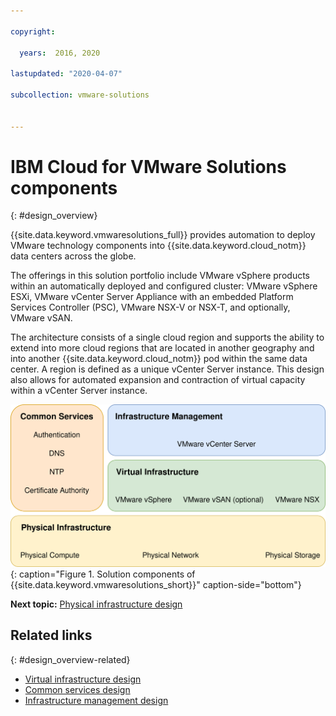 ```yaml
---

copyright:

  years:  2016, 2020

lastupdated: "2020-04-07"

subcollection: vmware-solutions


---
```

# IBM Cloud for VMware Solutions components
{: #design_overview}

{{site.data.keyword.vmwaresolutions_full}} provides automation to deploy VMware technology components into {{site.data.keyword.cloud_notm}} data centers across the globe.

The offerings in this solution portfolio include VMware vSphere products within an automatically deployed and configured cluster: VMware vSphere ESXi, VMware vCenter Server Appliance with an embedded Platform Services Controller (PSC), VMware NSX-V or NSX-T, and optionally, VMware vSAN.

The architecture consists of a single cloud region and supports the ability to extend into more cloud regions that are located in another geography and into another {{site.data.keyword.cloud_notm}} pod within the same data center. A region is defined as a unique vCenter Server instance. This design also allows for automated expansion and contraction of virtual capacity within a vCenter Server instance.

![Solution components of {{site.data.keyword.vmwaresolutions_short}}](../../images/vcsv4radiagrams-ra-full.svg "The solution comprises physical infrastructure, virtual infrastructure, infrastructure management, and common services."){: caption="Figure 1. Solution components of {{site.data.keyword.vmwaresolutions_short}}" caption-side="bottom"}

**Next topic:** [Physical infrastructure design](/docs/vmwaresolutions?topic=vmware-solutions-design_physicalinfrastructure)

## Related links
{: #design_overview-related}

* [Virtual infrastructure design](/docs/vmwaresolutions?topic=vmware-solutions-design_virtualinfrastructure)
* [Common services design](/docs/vmwaresolutions?topic=vmware-solutions-design_commonservice)
* [Infrastructure management design](/docs/vmwaresolutions?topic=vmware-solutions-design_infrastructuremgmt)
